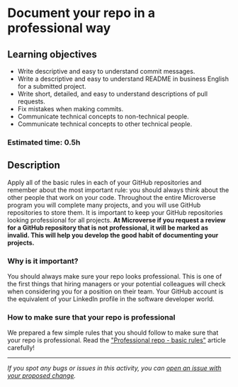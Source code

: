 # Document your repo in a professional way

## Learning objectives

- Write descriptive and easy to understand commit messages.
- Write a descriptive and easy to understand README in business English for a submitted project.
- Write short, detailed, and easy to understand descriptions of pull requests.
- Fix mistakes when making commits.
- Communicate technical concepts to non-technical people.
- Communicate technical concepts to other technical people.

### Estimated time: 0.5h

## Description

Apply all of the basic rules in each of your GitHub repositories and remember about the most important rule:  you should always think about the other people that work on your code. Throughout the entire Microverse program you will complete many projects, and you will use GitHub repositories to store them. It is important to keep your GitHub repositories looking professional for all projects.
**At Microverse if you request a review for a GitHub repository that is not professional, it will be marked as invalid. This will help you develop the good habit of documenting your projects.**

### Why is it important?

You should always make sure your repo looks professional. This is one of the first things that hiring managers or your potential colleagues will check when considering you for a position on their team. Your GitHub account is the equivalent of your LinkedIn profile in the software developer world.

### How to make sure that your repo is professional

We prepared a few simple rules that you should follow to make sure that your repo is professional. Read the ["Professional repo - basic rules"](https://github.com/microverseinc/curriculum-transversal-skills/blob/main/documentation/articles/professional_repo_rules.md) article carefully!

------

_If you spot any bugs or issues in this activity, you can [open an issue with your proposed change](https://github.com/microverseinc/curriculum-transversal-skills/blob/main/git-github/articles/open_issue.md)._
